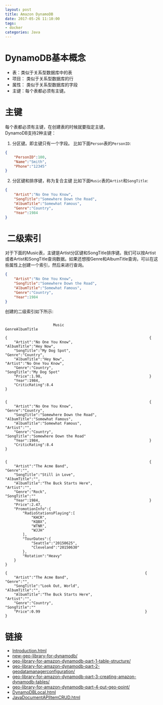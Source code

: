 ```yaml
---
layout: post
title: Amazon DynamoDB
date: 2017-05-26 11:10:00
tags:
- docker
categories: Java
---
```




# DynamoDB基本概念
* 表：类似于关系型数据库中的表
* 项目： 类似于关系型数据库的行
* 属性： 类似于关系型数据库的字段
* 主键：每个表都必须有主键。

# 主键
每个表都必须有主键，在创建表的时候就要指定主键。    
DynamoDB支持2种主键：
1. 分区键。即主键只有一个字段。
比如下面`Person`表的`PersonID`:
```json
{
    "PersonID":100,
    "Name":"Smith",
    "Phone":"12345"
}
```
2. 分区键和排序键，称为复合主键
比如下面`Music`表的`Artist`和`SongTitle`:
```json
{
    "Artist":"No One You Know",
    "SongTitle":"Somewhere Down the Road",
    "AlbumTitle":"Somewhat Famous",
    "Genre":"Country",
    "Year":1984
}
```

#  二级索引
对于下面的Music表，主键是Artist分区键和SongTitle排序键。我们可以按Artist或者Artist和SongTitle查询数据。如果还想按Genre和AlbumTitle查询，可以在这些属性上创建一个索引，然后来进行查询。
```json
{
    "Artist":"No One You Know",
    "SongTitle":"Somewhere Down the Road",
    "AlbumTitle":"Somewhat Famous",
    "Genre":"Country",
    "Year":1984
}
```
创建的二级索引如下所示:

```text

                      Music                                                  GenreAlbumTitle

{                                                                 {                       
    "Artist":"No One You Know",                                       "AlbumTitle":"Hey Now",
    "SongTitle":"My Dog Spot",                                        "Genre":"Country",
    "AlbumTitle":"Hey Now",                                           "Artist":"No One You Know",
    "Genre":"Country",                                                "SongTitle":"My Dog Spot"
    "Price":1.98,                                                 }
    "Year":1984,
    "CriticRating":8.4
}


{                                                                 {
    "Artist":"No One You Know",                                       "Genre":"Country",
    "SongTitle":"Somewhere Down the Road",                            "AlbumTitle":"Somewhat Famous",
    "AlbumTitle":"Somewhat Famous",                                   "Artist":"",
    "Genre":"Country",                                                "SongTitle":"Somewhere Down the Road"
    "Year":1984,                                                  }
    "CriticRating":8.4
}


{                                                                 {
    "Artist":"The Acme Band",                                         "Genre":"",
    "SongTitle":"Still in Love",                                      "AlbumTitle":"",
    "AlbumTitle":"The Buck Starts Here",                              "Artist":"",
    "Genre":"Rock",                                                   "SongTitle":""
    "Year":1984,                                                  }
    "Price":2.47,
    "PromotionInfo":{
        "RadioStationsPlaying":[
            "KHCR",
            "KQBX",
            "WTNR",
            "WJJH"
        ],
        "TourDates":{
            "Seattle":"20150625",
            "Cleveland":"20150630"
        },
        "Rotation":"Heavy"
    }
}

{                                                               {
    "Artist":"The Acme Band",                                       "Genre":"",
    "SongTitle":"Look Out, World",                                  "AlbumTitle":"",
    "AlbumTitle":"The Buck Starts Here",                            "Artist":"",
    "Genre":"Country",                                              "SongTitle":""
    "Price":0.99                                                }
}

```


# 链接
* [Introduction.html](http://docs.aws.amazon.com/zh_cn/amazondynamodb/latest/developerguide/Introduction.html)
* [new-geo-library-for-dynamodb/](https://aws.amazon.com/cn/blogs/aws/new-geo-library-for-dynamodb/)
* [geo-library-for-amazon-dynamodb-part-1-table-structure/](https://aws.amazon.com/cn/blogs/mobile/geo-library-for-amazon-dynamodb-part-1-table-structure/)
* [geo-library-for-amazon-dynamodb-part-2-geodatamanagerconfiguration/](https://aws.amazon.com/cn/blogs/mobile/geo-library-for-amazon-dynamodb-part-2-geodatamanagerconfiguration/)
* [geo-library-for-amazon-dynamodb-part-3-creating-amazon-dynamodb-tables/](https://aws.amazon.com/cn/blogs/mobile/geo-library-for-amazon-dynamodb-part-3-creating-amazon-dynamodb-tables/)
* [geo-library-for-amazon-dynamodb-part-4-put-geo-point/](https://aws.amazon.com/cn/blogs/mobile/geo-library-for-amazon-dynamodb-part-4-put-geo-point/)
* [DynamoDBLocal.html](http://docs.aws.amazon.com/zh_cn/amazondynamodb/latest/developerguide/DynamoDBLocal.html)
* [JavaDocumentAPIItemCRUD.html](http://docs.aws.amazon.com/zh_cn/amazondynamodb/latest/developerguide/JavaDocumentAPIItemCRUD.html)

